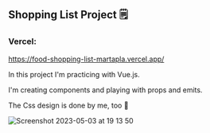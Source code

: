 ## Shopping List Project 🗒

### Vercel:
https://food-shopping-list-martapla.vercel.app/

In this project I'm practicing with Vue.js.

I'm creating components and playing with props and emits.

The Css design is done by me, too 🐬





![Screenshot 2023-05-03 at 19 13 50](https://user-images.githubusercontent.com/101716371/235991256-6b8d9700-2aef-468f-98ab-77ef4b0d00fd.png)



